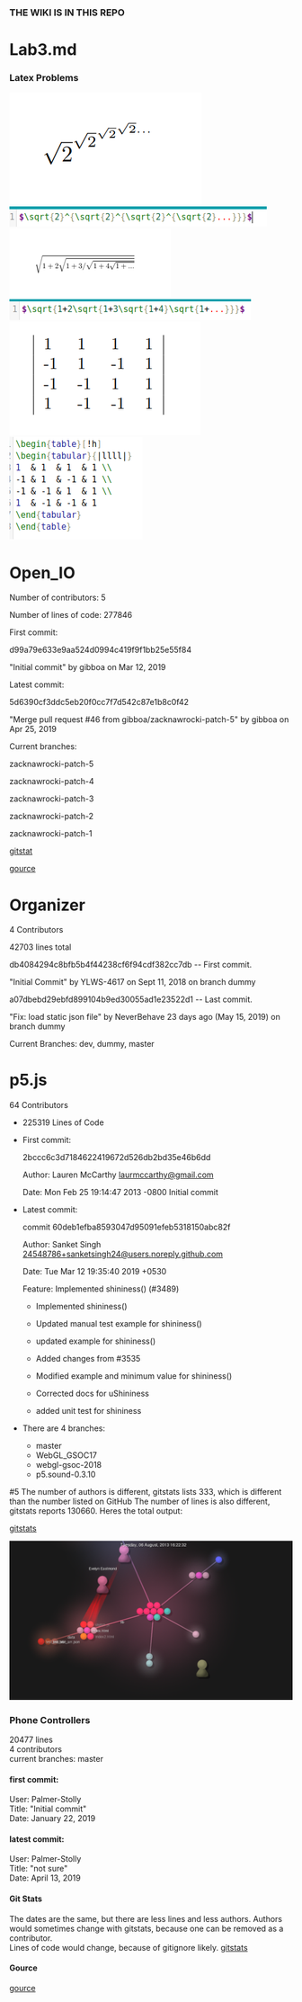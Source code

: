### THE WIKI IS IN THIS REPO
# Lab3.md
### Latex Problems
![roottwo](https://github.com/gwild37/oss-repo-template/blob/master/labs/lab-03/images/roottwo.png)  
![roottwotex](https://github.com/gwild37/oss-repo-template/blob/master/labs/lab-03/images/roottwotex.png)  
![sqrt](https://github.com/gwild37/oss-repo-template/blob/master/labs/lab-03/images/sqrt.png)  
![sqrttex](https://github.com/gwild37/oss-repo-template/blob/master/labs/lab-03/images/sqrttex.png)  
![table](https://github.com/gwild37/oss-repo-template/blob/master/labs/lab-03/images/table.png)  
![tabletex](https://github.com/gwild37/oss-repo-template/blob/master/labs/lab-03/images/tabletex.png)  
# Open_IO

Number of contributors: 5

Number of lines of code: 277846

First commit: 

d99a79e633e9aa524d0994c419f9f1bb25e55f84 

"Initial commit" by gibboa on Mar 12, 2019

Latest commit:

5d6390cf3ddc5eb20f0cc7f7d542c87e1b8c0f42

"Merge pull request #46 from gibboa/zacknawrocki-patch-5" by gibboa on Apr 25, 2019

Current branches: 

zacknawrocki-patch-5

zacknawrocki-patch-4

zacknawrocki-patch-3

zacknawrocki-patch-2

zacknawrocki-patch-1

[gitstat](https://github.com/LingCheng3273/OSS-Lab/blob/master/labs/lab-03/gitstat.png)

[gource](https://github.com/LingCheng3273/OSS-Lab/blob/master/labs/lab-03/gource.png)

# Organizer
4 Contributors

42703 lines total

db4084294c8bfb5b4f44238cf6f94cdf382cc7db -- First commit. 

"Initial Commit" by YLWS-4617 on Sept 11, 2018 on branch dummy

a07dbebd29ebfd899104b9ed30055ad1e23522d1 -- Last commit. 

"Fix: load static json file" by NeverBehave 23 days ago (May 15, 2019) on branch dummy

Current Branches: dev, dummy, master

# p5.js
64 Contributors
- 225319 Lines of Code
- First commit: 

	2bccc6c3d7184622419672d526db2bd35e46b6dd

	Author: Lauren McCarthy <laurmccarthy@gmail.com>

	Date:   Mon Feb 25 19:14:47 2013 -0800
    Initial commit  
- Latest commit: 

	commit 60deb1efba8593047d95091efeb5318150abc82f

	Author: Sanket Singh <24548786+sanketsingh24@users.noreply.github.com>
	
	Date:   Tue Mar 12 19:35:40 2019 +0530

	Feature: Implemented shininess() (#3489)

	* Implemented shininess()

	* Updated manual test example for shininess()

	* updated example for shininess()

	* Added changes from #3535

	* Modified example and minimum value for shininess()

	* Corrected docs for uShininess

	* added unit test for shininess

- There are 4 branches:
	- master
	- WebGL_GSOC17
	- webgl-gsoc-2018
	- p5.sound-0.3.10

#5 
The number of authors is different, gitstats lists 333, which is different than the number listed on GitHub
The number of lines is also different, gitstats reports 130660. 
Heres the total output:

[gitstats](https://github.com/shailpatels/oss-repo-template/blob/master/labs/lab-03/out/index.html)


![gource](https://github.com/shailpatels/oss-repo-template/blob/master/labs/lab-03/gource.png)

### Phone Controllers
20477 lines  
4 contributors  
current branches: master
#### first commit:  
User: Palmer-Stolly  
Title: "Initial commit"  
Date: January 22, 2019  
#### latest commit: 
User: Palmer-Stolly  
Title: "not sure"  
Date: April 13, 2019  
#### Git Stats 
The dates are the same, but there are less lines and less authors. Authors would sometimes change with gitstats, because one can be removed as a contributor.  
Lines of code would change, because of gitignore likely. [gitstats](https://github.com/gwild37/oss-repo-template/blob/master/labs/lab-03/resources/outputpath/index.html)  
#### Gource 
[gource](https://www.youtube.com/watch?v=ORImAijAJdw)

